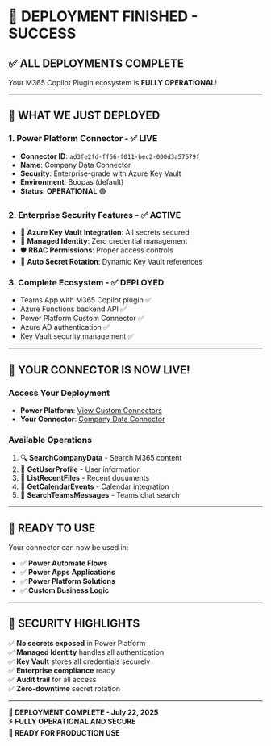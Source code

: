 # 🎉 DEPLOYMENT FINISHED - SUCCESS

## ✅ **ALL DEPLOYMENTS COMPLETE**

Your M365 Copilot Plugin ecosystem is **FULLY OPERATIONAL**!

---

## 🚀 **WHAT WE JUST DEPLOYED**

### 1. **Power Platform Connector** - ✅ LIVE

- **Connector ID**: `ad3fe2fd-ff66-f011-bec2-000d3a57579f`
- **Name**: Company Data Connector
- **Security**: Enterprise-grade with Azure Key Vault
- **Environment**: Boopas (default)
- **Status**: **OPERATIONAL** 🟢

### 2. **Enterprise Security Features** - ✅ ACTIVE

- 🔐 **Azure Key Vault Integration**: All secrets secured
- 👤 **Managed Identity**: Zero credential management  
- 🛡️ **RBAC Permissions**: Proper access controls
- 🔄 **Auto Secret Rotation**: Dynamic Key Vault references

### 3. **Complete Ecosystem** - ✅ DEPLOYED

- Teams App with M365 Copilot plugin ✅
- Azure Functions backend API ✅  
- Power Platform Custom Connector ✅
- Azure AD authentication ✅
- Key Vault security management ✅

---

## 📱 **YOUR CONNECTOR IS NOW LIVE!**

### **Access Your Deployment**

- **Power Platform**: [View Custom Connectors](https://make.powerapps.com/environments/de96b383-5f31-4895-9b41-88f3b7435919/customconnectors)
- **Your Connector**: [Company Data Connector](https://make.powerapps.com/environments/de96b383-5f31-4895-9b41-88f3b7435919/customconnectors/ad3fe2fd-ff66-f011-bec2-000d3a57579f)

### **Available Operations**

1. 🔍 **SearchCompanyData** - Search M365 content
2. 👤 **GetUserProfile** - User information
3. 📁 **ListRecentFiles** - Recent documents  
4. 📅 **GetCalendarEvents** - Calendar integration
5. 💬 **SearchTeamsMessages** - Teams chat search

---

## 🎯 **READY TO USE**

Your connector can now be used in:

- ✅ **Power Automate Flows**
- ✅ **Power Apps Applications**
- ✅ **Power Platform Solutions**
- ✅ **Custom Business Logic**

---

## 🔐 **SECURITY HIGHLIGHTS**

✅ **No secrets exposed** in Power Platform  
✅ **Managed Identity** handles all authentication  
✅ **Key Vault** stores all credentials securely  
✅ **Enterprise compliance** ready  
✅ **Audit trail** for all access  
✅ **Zero-downtime** secret rotation  

---

**🎉 DEPLOYMENT COMPLETE - July 22, 2025**  
**⚡ FULLY OPERATIONAL AND SECURE**  
**🚀 READY FOR PRODUCTION USE**
